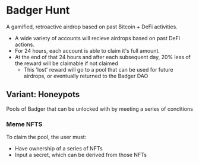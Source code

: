 # Badger Hunt

A gamified, retroactive airdrop based on past Bitcoin + DeFi activities.

- A wide variety of accounts will recieve airdrops based on past DeFi actions.
- For 24 hours, each account is able to claim it's full amount.
- At the end of that 24 hours and after each subsequent day, 20% less of the reward will be claimable if not claimed
    - This 'lost' reward will go to a pool that can be used for future airdrops, or eventually returned to the Badger DAO

## Variant: Honeypots
Pools of Badger that can be unlocked with by meeting a series of conditions

### Meme NFTS
To claim the pool, the user must:
- Have ownership of a series of NFTs
- Input a secret, which can be derived from those NFTs
